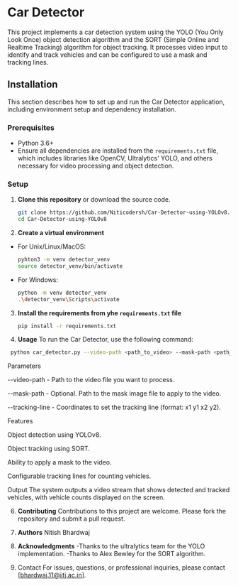 # Car Detector

This project implements a car detection system using the YOLO (You Only Look Once) object detection algorithm and the SORT (Simple Online and Realtime Tracking) algorithm for object tracking. It processes video input to identify and track vehicles and can be configured to use a mask and tracking lines.

## Installation

This section describes how to set up and run the Car Detector application, including environment setup and dependency installation.

### Prerequisites

- Python 3.6+
- Ensure all dependencies are installed from the `requirements.txt` file, which includes libraries like OpenCV, Ultralytics' YOLO, and others necessary for video processing and object detection.

### Setup

1. **Clone this repository** or download the source code.
   
   ```bash
   git clone https://github.com/Niticodersh/Car-Detector-using-YOLOv8.git
   cd Car-Detector-using-YOLOv8
   ```
2. **Create a virtual environment** 
- For Unix/Linux/MacOS:
   ```bash
   pyhton3 -m venv detector_venv
   source detector_venv/bin/activate
   ```
- For Windows:
   ```bash
   python -m venv detector_venv
   .\detector_venv\Scripts\activate
   ```
3. **Install the requirements from yhe `requirements.txt` file**

   ```bash
   pip install -r requirements.txt
   ```
4. **Usage**
 To run the Car Detector, use the following command:
 ```bash
  python car_detector.py --video-path <path_to_video> --mask-path <path_to_mask> --tracking-line <x1 y1 x2 y2>
```
Parameters

--video-path - Path to the video file you want to process. 

--mask-path - Optional. Path to the mask image file to apply to the video.

--tracking-line - Coordinates to set the tracking line (format: x1 y1 x2 y2).

Features

Object detection using YOLOv8.

Object tracking using SORT.

Ability to apply a mask to the video.

Configurable tracking lines for counting vehicles.

Output
The system outputs a video stream that shows detected and tracked vehicles, with vehicle counts displayed on the screen.

6. **Contributing**
Contributions to this project are welcome. Please fork the repository and submit a pull request.

7. **Authors**
Nitish Bhardwaj

8. **Acknowledgments**
-Thanks to the ultralytics team for the YOLO implementation.
-Thanks to Alex Bewley for the SORT algorithm.

9. Contact
For issues, questions, or professional inquiries, please contact [bhardwaj.11@iitj.ac.in].